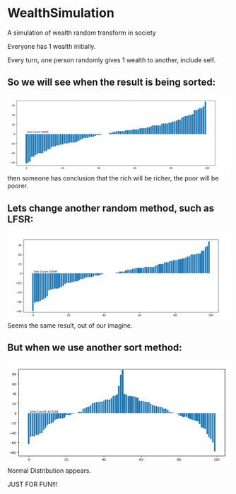 # WealthSimulation
A simulation of wealth random transform in society

Everyone has 1 wealth initially.

Every turn, one person randomly gives 1 wealth to another, include self.

## So we will see when the result is being sorted:
![Snapshot1](https://github.com/zhazhaniu/WealthSimulation/raw/master/screenshots/1.png "Snapshot1")
then someone has conclusion that the rich will be richer, the poor will be poorer.

## Lets change another random method, such as LFSR:
![Snapshot2](https://github.com/zhazhaniu/WealthSimulation/raw/master/screenshots/2.png "Snapshot2")
Seems the same result, out of our imagine.

## But when we use another sort method:
![Snapshot3](https://github.com/zhazhaniu/WealthSimulation/raw/master/screenshots/3.png "Snapshot3")
Normal Distribution appears.

JUST FOR FUN!!!
